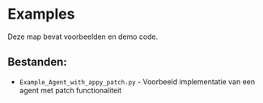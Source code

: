# Examples

Deze map bevat voorbeelden en demo code.

## Bestanden:
- `Example_Agent_with_appy_patch.py` - Voorbeeld implementatie van een agent met patch functionaliteit

